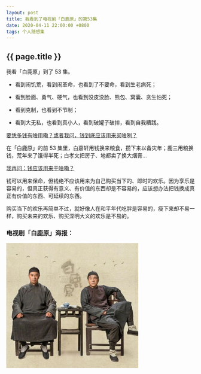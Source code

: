 ```yaml
---
layout: post
title: 我看到了电视剧「白鹿原」的第53集
date: 2020-04-11 22:00:00 +0800
tags: 个人随想集
--- 
```


<h2>{{ page.title }}</h2>

我看「白鹿原」到了 53 集。

- 看到闹饥荒，看到闹革命，也看到了不要命，看到生老病死；

- 看到脸面、勇气、硬气，也看到没皮没脸、熊包、窝囊、贪生怕死；

- 看到克制，也看到不节制；

- 看到大无私，也看到真小人，看到破罐子破摔，看到自我糟践。

<u>要恁多钱有啥用嘞？或者我问，钱到底应该用来买啥咧？</u>

在「白鹿原」的前 53 集里，白嘉轩用钱换来粮食，攒下来以备灾年；鹿三用粮换钱，荒年来了饿得半死；白孝文把房子、地都卖了换大烟膏...

<u>我再问：钱应该用来干啥嘞？</u>

钱可以用来保命，但钱绝不应该用来为自己购买当下的、即时的欢乐。因为享乐是容易的，但真正获得有意义、有价值的东西却是不容易的，应该想办法把钱换成真正有价值的东西、可延续的东西。

购买当下的欢乐再简单不过，就好像人在和平年代吃胖是容易的，瘦下来却不易一样，购买未来的欢乐、购买深明大义的欢乐是不易的。

<h3>电视剧「白鹿原」海报：</h3>

<p>
    <img src="/images/bai-lu-yuan.jpg" width="70%">
</p>
